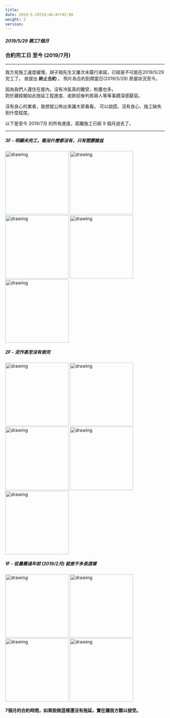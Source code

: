 ```yaml
---
title: 
date: 2019-5-29T20:46:47+02:00
weight: 2
version: 
---
```


##### 2019/5/29 開工7個月
### 合約完工日 至今 (2019/7月)
---

我方見施工速度緩慢，胡子翔先生又屢次未履行承諾，已經是不可能在2019/5/29完工了。
故提出 **終止合約** 。 照片為合約到期當日(2019/5/29) 房屋狀況至今。

因為我們人還住在屋內，沒有冷氣真的難受，粉塵也多。  
對於藏經閣如此拖延工程進度、收款前後判若兩人等等事蹟深感厭惡。

沒有良心的業者，我想就公佈出來讓大家看看。 
可以說謊、沒有良心、施工缺失到什麼程度。

以下是至今 2019/7月 的所有進度，距離施工已經 9 個月過去了。

---

##### 3F - 明顯未完工，衛浴什麼都沒有，只有塑膠臉盆
<img src="experimental/image/now/3-1.jpg" alt="drawing" width="200"/> 
<img src="experimental/image/now/3-2.jpg" alt="drawing" width="200"/> 
<img src="experimental/image/now/3-3.jpg" alt="drawing" width="200"/> 
<img src="experimental/image/now/3-4.jpg" alt="drawing" width="200"/> 
<img src="experimental/image/now/out.jpg" alt="drawing" width="200"/> 

<br />

##### 2F - 泥作甚至沒有做完
<img src="experimental/image/now/2-1.jpg" alt="drawing" width="200"/> 
<img src="experimental/image/now/2-2.jpg" alt="drawing" width="200"/> 
<img src="experimental/image/now/2-3.jpg" alt="drawing" width="200"/> 
<img src="experimental/image/now/2-4.jpg" alt="drawing" width="200"/> 
<img src="experimental/image/now/2-5.jpg" alt="drawing" width="200"/> 

<br />

##### 1F - 從農曆過年前 (2019/2月) 就差不多長這樣
<img src="experimental/image/now/1-1.jpg" alt="drawing" width="200"/> 
<img src="experimental/image/now/1-2.jpg" alt="drawing" width="200"/> 
<img src="experimental/image/now/1-3.jpg" alt="drawing" width="200"/> 
<img src="experimental/image/now/1-4.jpg" alt="drawing" width="200"/> 

<br />

**7個月的合約時間，如果說做這樣還沒有拖延，實在讓我方難以接受。**
